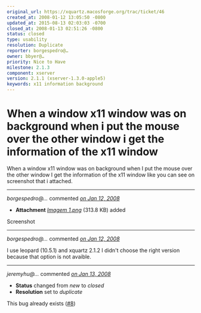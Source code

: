 ```yaml
---
original_url: https://xquartz.macosforge.org/trac/ticket/46
created_at: 2008-01-12 13:05:50 -0800
updated_at: 2015-08-13 02:03:03 -0700
closed_at: 2008-01-13 02:51:26 -0800
status: closed
type: usability
resolution: Duplicate
reporter: borgespedro@…
owner: bbyer@…
priority: Nice to Have
milestone: 2.1.3
component: xserver
version: 2.1.1 (xserver-1.3.0-apple5)
keywords: x11 information background
---
```


When a window x11 window was on background when i put the mouse over the other window i get the information of the x11 window
=============================================================================================================================


When a window x11 window was on background when I put the mouse over the other window I get the information of the x11 window like you can see on screenshot that i attached.



---

*borgespedro@…* commented *[on Jan 12, 2008](https://xquartz.macosforge.org/trac/attachment/ticket/46/Imagem%201.png "January 12, 2008 at 1:07 PM PST")*

-   **Attachment** *[Imagem 1.png](../attachment/ticket/46/Imagem%201.png)* (313.8 KB) added

Screenshot



---

*borgespedro@…* commented *[on Jan 12, 2008](https://xquartz.macosforge.org/trac/ticket/46#comment:1 "January 12, 2008 at 1:09 PM PST")*

I use leopard (10.5.1) and xquartz 2.1.2 I didn't choose the right version because that option is not avaible.



---

*jeremyhu@…* commented *[on Jan 13, 2008](https://xquartz.macosforge.org/trac/ticket/46#comment:2 "January 13, 2008 at 2:51 AM PST")*

-   **Status** changed from *new* to *closed*
-   **Resolution** set to *duplicate*

This bug already exists ([\#⁠8](https://xquartz.macosforge.org/trac/ticket/8))



